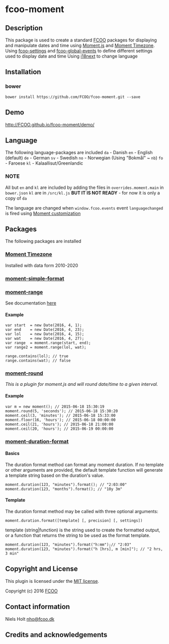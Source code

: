 # fcoo-moment

[FCOO]:https://github.com/FCOO
[i18next]: http://i18next.com/
[Moment.js]: http://http://momentjs.com//
[Moment Timezone]: http://momentjs.com/timezone/
[fcoo-global-events]: https://github.com/FCOO/fcoo-global-events
[fcoo-settings]: https://github.com/FCOO/fcoo-settings
[i18next]: http://i18next.com/
[moment-simple-format]: https://github.com/FCOO/moment-simple-format

## Description

This package is used to create a standard [FCOO] packages for displaying and manipulate dates and time using [Moment.js] and [Moment Timezone].
Using [fcoo-settings] and [fcoo-global-events] to define different settings used to display date and time
Using [i18next] to change language


## Installation
### bower
`bower install https://github.com/FCOO/fcoo-moment.git --save`

## Demo
http://FCOO.github.io/fcoo-moment/demo/ 

## Language
The following language-packages are included
`da` - Danish
`en` - English (default)
`de` - German
`sv` - Swedish
`no` - Norwegian (Using "Bokmål" ~ `nb`)
`fo` - Faroese
`kl` - Kalaallisut/Greenlandic

### NOTE
All but `en` and `kl` are included by adding the files in `overrides.moment.main` in `bower.json`
`kl` are in `/src/kl.js` **BUT IT IS NOT READY** - for now it is only a copy of `da`

The language are changed when `window.fcoo.events` event `languagechanged` is fired using [Moment customization](http://momentjs.com/docs/#/customization/)


## Packages
The following packages are installed

### [Moment Timezone]
Installed with data form 2010-2020


### [moment-simple-format]

### [moment-range](https://github.com/gf3/moment-range)
See documentation [here](http://gf3.github.io/moment-range/DateRange.html)
#### Example
    var start  = new Date(2016, 4, 1);
    var end    = new Date(2016, 4, 23);
    var lol    = new Date(2016, 4, 15);
    var wat    = new Date(2016, 4, 27);
    var range  = moment.range(start, end);
    var range2 = moment.range(lol, wat);

    range.contains(lol); // true
    range.contains(wat); // false

### [moment-round](https://github.com/WebDevTmas/moment-round)
*This is a plugin for moment.js and will round date/time to a given interval.*

#### Example
    var m = new moment(); // 2015-06-18 15:30:19
    moment.round(5, 'seconds'); // 2015-06-18 15:30:20
    moment.ceil(3, 'minutes'); // 2015-06-18 15:33:00
    moment.floor(16, 'hours'); // 2015-06-18 00:00:00
    moment.ceil(21, 'hours'); // 2015-06-18 21:00:00
    moment.ceil(20, 'hours'); // 2015-06-19 00:00:00

### [moment-duration-format](https://github.com/jsmreese/moment-duration-format)

#### Basics
The duration format method can format any moment duration. If no template or other arguments are provided, the default template function will generate a template string based on the duration's value.

    moment.duration(123, "minutes").format(); // "2:03:00"
    moment.duration(123, "months").format(); // "10y 3m"

#### Template
The duration format method may be called with three optional arguments:

    moment.duration.format([template] [, precision] [, settings])

template (string|function) is the string used to create the formatted output, or a function that returns the string to be used as the format template.

    moment.duration(123, "minutes").format("h:mm");// "2:03"
    moment.duration(123, "minutes").format("h [hrs], m [min]"); // "2 hrs, 3 min"



## Copyright and License
This plugin is licensed under the [MIT license](https://github.com/FCOO/fcoo-moment/LICENSE).

Copyright (c) 2016 [FCOO](https://github.com/FCOO)

## Contact information

Niels Holt nho@fcoo.dk


## Credits and acknowledgements
